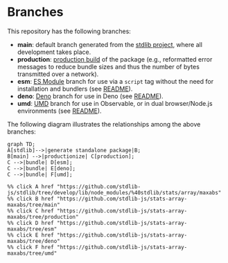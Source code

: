 <!--

@license Apache-2.0

Copyright (c) 2022 The Stdlib Authors.

Licensed under the Apache License, Version 2.0 (the "License");
you may not use this file except in compliance with the License.
You may obtain a copy of the License at

    http://www.apache.org/licenses/LICENSE-2.0

Unless required by applicable law or agreed to in writing, software
distributed under the License is distributed on an "AS IS" BASIS,
WITHOUT WARRANTIES OR CONDITIONS OF ANY KIND, either express or implied.
See the License for the specific language governing permissions and
limitations under the License.

-->

# Branches

This repository has the following branches:

-   **main**: default branch generated from the [stdlib project][stdlib-url], where all development takes place.
-   **production**: [production build][production-url] of the package (e.g., reformatted error messages to reduce bundle sizes and thus the number of bytes transmitted over a network).
-   **esm**: [ES Module][esm-url] branch for use via a `script` tag without the need for installation and bundlers (see [README][esm-readme]).
-   **deno**: [Deno][deno-url] branch for use in Deno (see [README][deno-readme]).
-   **umd**: [UMD][umd-url] branch for use in Observable, or in dual browser/Node.js environments (see [README][umd-readme]).

The following diagram illustrates the relationships among the above branches:

```mermaid
graph TD;
A[stdlib]-->|generate standalone package|B;
B[main] -->|productionize| C[production];
C -->|bundle| D[esm];
C -->|bundle| E[deno];
C -->|bundle| F[umd];

%% click A href "https://github.com/stdlib-js/stdlib/tree/develop/lib/node_modules/%40stdlib/stats/array/maxabs"
%% click B href "https://github.com/stdlib-js/stats-array-maxabs/tree/main"
%% click C href "https://github.com/stdlib-js/stats-array-maxabs/tree/production"
%% click D href "https://github.com/stdlib-js/stats-array-maxabs/tree/esm"
%% click E href "https://github.com/stdlib-js/stats-array-maxabs/tree/deno"
%% click F href "https://github.com/stdlib-js/stats-array-maxabs/tree/umd"
```

[stdlib-url]: https://github.com/stdlib-js/stdlib/tree/develop/lib/node_modules/%40stdlib/stats/array/maxabs
[production-url]: https://github.com/stdlib-js/stats-array-maxabs/tree/production
[deno-url]: https://github.com/stdlib-js/stats-array-maxabs/tree/deno
[deno-readme]: https://github.com/stdlib-js/stats-array-maxabs/blob/deno/README.md
[umd-url]: https://github.com/stdlib-js/stats-array-maxabs/tree/umd
[umd-readme]: https://github.com/stdlib-js/stats-array-maxabs/blob/umd/README.md
[esm-url]: https://github.com/stdlib-js/stats-array-maxabs/tree/esm
[esm-readme]: https://github.com/stdlib-js/stats-array-maxabs/blob/esm/README.md
